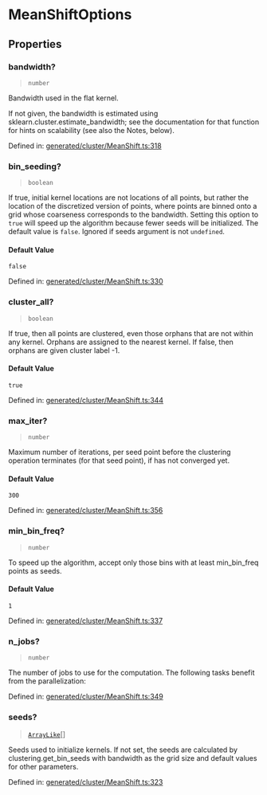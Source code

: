 # MeanShiftOptions

## Properties

### bandwidth?

> `number`

Bandwidth used in the flat kernel.

If not given, the bandwidth is estimated using sklearn.cluster.estimate\_bandwidth; see the documentation for that function for hints on scalability (see also the Notes, below).

Defined in:  [generated/cluster/MeanShift.ts:318](https://github.com/transitive-bullshit/scikit-learn-ts/blob/122b3c0/packages/sklearn/src/generated/cluster/MeanShift.ts#L318)

### bin\_seeding?

> `boolean`

If true, initial kernel locations are not locations of all points, but rather the location of the discretized version of points, where points are binned onto a grid whose coarseness corresponds to the bandwidth. Setting this option to `true` will speed up the algorithm because fewer seeds will be initialized. The default value is `false`. Ignored if seeds argument is not `undefined`.

#### Default Value

`false`

Defined in:  [generated/cluster/MeanShift.ts:330](https://github.com/transitive-bullshit/scikit-learn-ts/blob/122b3c0/packages/sklearn/src/generated/cluster/MeanShift.ts#L330)

### cluster\_all?

> `boolean`

If true, then all points are clustered, even those orphans that are not within any kernel. Orphans are assigned to the nearest kernel. If false, then orphans are given cluster label -1.

#### Default Value

`true`

Defined in:  [generated/cluster/MeanShift.ts:344](https://github.com/transitive-bullshit/scikit-learn-ts/blob/122b3c0/packages/sklearn/src/generated/cluster/MeanShift.ts#L344)

### max\_iter?

> `number`

Maximum number of iterations, per seed point before the clustering operation terminates (for that seed point), if has not converged yet.

#### Default Value

`300`

Defined in:  [generated/cluster/MeanShift.ts:356](https://github.com/transitive-bullshit/scikit-learn-ts/blob/122b3c0/packages/sklearn/src/generated/cluster/MeanShift.ts#L356)

### min\_bin\_freq?

> `number`

To speed up the algorithm, accept only those bins with at least min\_bin\_freq points as seeds.

#### Default Value

`1`

Defined in:  [generated/cluster/MeanShift.ts:337](https://github.com/transitive-bullshit/scikit-learn-ts/blob/122b3c0/packages/sklearn/src/generated/cluster/MeanShift.ts#L337)

### n\_jobs?

> `number`

The number of jobs to use for the computation. The following tasks benefit from the parallelization:

Defined in:  [generated/cluster/MeanShift.ts:349](https://github.com/transitive-bullshit/scikit-learn-ts/blob/122b3c0/packages/sklearn/src/generated/cluster/MeanShift.ts#L349)

### seeds?

> [`ArrayLike`](../types/ArrayLike.md)[]

Seeds used to initialize kernels. If not set, the seeds are calculated by clustering.get\_bin\_seeds with bandwidth as the grid size and default values for other parameters.

Defined in:  [generated/cluster/MeanShift.ts:323](https://github.com/transitive-bullshit/scikit-learn-ts/blob/122b3c0/packages/sklearn/src/generated/cluster/MeanShift.ts#L323)
